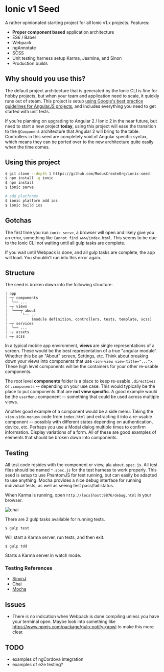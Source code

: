 Ionic v1 Seed
=====================

A rather opinionated starting project for all Ionic v1.x projects. Features:

- **Proper component based** application architecture
- ES6 / Babel
- Webpack
- ngAnnotate
- SCSS
- Unit testing harness setup Karma, Jasmine, and Sinon
- Production builds

## Why should you use this?

The default project architecture that is generated by the Ionic CLI is fine for hobby projects, but when your team and application need to scale, it quickly runs out of steam. This project is setup [using Google's best practice guidelines for AngularJS projects](http://angularjs.blogspot.com/2014/02/an-angularjs-style-guide-and-best.html), and includes everything you need to get started with unit tests. 

If you're planning on upgrading to Angular 2 / Ionic 2 in the near future, but need to start a new project **today**, using this project will ease the transition to the `@Component` architecture that Angular 2 will bring to the table. Controllers in this seed are completely void of Angular specific syntax, which means they can be ported over to the new architecture quite easily when the time comes. 

## Using this project

```bash
$ git clone --depth 1 https://github.com/ModusCreateOrg/ionic-seed
$ npm install -g ionic
$ npm install
$ ionic serve

# add platforms
$ ionic platform add ios
$ ionic build ios
```

## Gotchas
The first time you run `ionic serve`, a browser will open and likely give you
an error, something like `Cannot find www/index.html`. This seems to be due
to the Ionic CLI not waiting until all gulp tasks are complete.

If you wait until Webpack is done, and all gulp tasks are complete, the app
will load. You shouldn't run into this error again.

## Structure
The seed is broken down into the following structure:
```
| app
| ─┬ components
|  └── ...
| ─┬ views
|  └───┬ about
|       └── ...
|           (module definition, controllers, tests, template, scss)
| ─┬ services
|  └── ...
| ─┬ assets
| ─┬ scss
```

In a typical mobile app environment, **views** are single representations of a screen. These would be the best representation of a true "angular module". Whether this be an "About" screen, Settings, etc. Think about breaking down your views into components that use `<ion-view view-title="...">`. These high level components will be the containers for your other re-usable components.

The root level **components** folder is a place to keep re-usable `.directives` or `.components` -- depending on your use case. This would typically be the place to put components that are **not view specific**. A good example would be the `userMenu` component -- something that could be used across multiple views. 

Another good example of a component would be a side menu. Taking the `<ion-side-menus>` code from `index.html` and extracting it into a re-usable component -- possibly with different states depending on authentication, device, etc. Perhaps you use a Modal dialog multiple times to confirm information. Display variations of a form. All of these are good examples of elements that should be broken down into components. 

## Testing
All test code resides with the component or view, ala `about.spec.js`. All test files should be named `*.spec.js` for the test harness to work properly. This seed is setup to use PhantomJS for test running, but can easily be adapted to use anything. Mocha provides a nice debug interface for running individual tests, as well as seeing test pass/fail status. 

When Karma is running, open `http://localhost:9876/debug.html` in your browser.

![chai](https://dl.dropboxusercontent.com/spa/pkr1d5uhq1t8wz1/4q69b1bw.png)

There are 2 gulp tasks available for running tests.

`$ gulp test`

Will start a Karma server, run tests, and then exit.

`$ gulp tdd` 

Starts a Karma server in watch mode.

### Testing References
- [SinonJ](http://sinonjs.org/docs/)
- [Chai](http://chaijs.com/guide/)
- [Mocha](https://mochajs.org/)


## Issues

- There is no indication when Webpack is done compiling unless you have your terminal open. Maybe look into something like https://www.npmjs.com/package/gulp-notify-growl to make this more clear.

## TODO
- examples of ngCordova integration
- examples of e2e testing?
